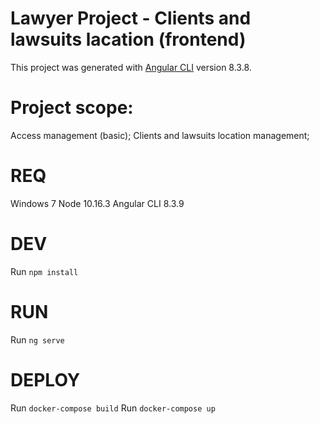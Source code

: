 # Lawyer Project - Clients and lawsuits lacation (frontend)

This project was generated with [Angular CLI](https://github.com/angular/angular-cli) version 8.3.8.

# Project scope:
Access management (basic);
Clients and lawsuits location management;

# REQ
Windows 7
Node 10.16.3
Angular CLI 8.3.9

# DEV
Run `npm install`

# RUN
Run `ng serve`

# DEPLOY
Run `docker-compose build`
Run `docker-compose up`
